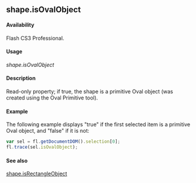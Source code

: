 ## shape.isOvalObject

#### Availability

Flash CS3 Professional.

#### Usage

*shape.isOvalObject*

#### Description

Read-only property; if true, the shape is a primitive Oval object (was created using the Oval Primitive tool).

#### Example

The following example displays "true" if the first selected item is a primitive Oval object, and "false" if it is not:

```javascript
var sel = fl.getDocumentDOM().selection[0]; 
fl.trace(sel.isOvalObject);

```
#### See also

[shape.isRectangleObject](../Shape_object/shape10.md)

<span id="shape.isRectangleObject" class="anchor"></span>
